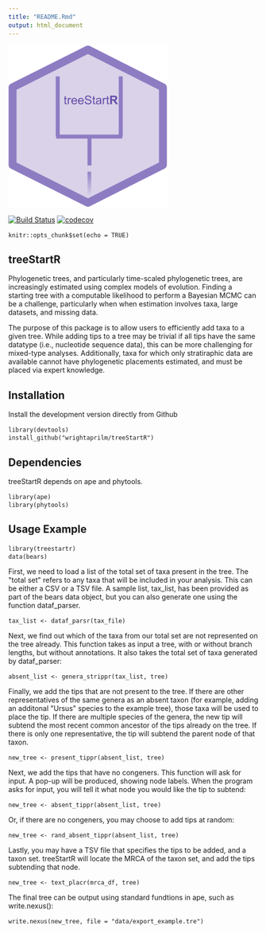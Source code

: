 ```yaml
---
title: "README.Rmd"
output: html_document
---
```

![logo](images/logo1.png)

[![Build Status](https://travis-ci.org/wrightaprilm/treeStartR.svg?branch=master)](https://travis-ci.org/wrightaprilm/treeStartR)
[![codecov](https://codecov.io/gh/wrightaprilm/treeStartR/branch/master/graph/badge.svg)](https://codecov.io/gh/wrightaprilm/treeStartR)

```{r setup, include=FALSE}
knitr::opts_chunk$set(echo = TRUE)
```

## treeStartR

Phylogenetic trees, and particularly time-scaled phylogenetic trees, are increasingly estimated using complex models of evolution. Finding a starting tree with a computable likelihood to perform a Bayesian MCMC can be a challenge, particularly when when estimation involves taxa, large datasets, and missing data.

The purpose of this package is to allow users to efficiently add taxa to a given tree. While adding tips to a tree may be trivial if all tips have the same datatype (i.e., nucleotide sequence data), this can be more challenging for mixed-type analyses. Additionally, taxa for which only stratiraphic data are available cannot have phylogenetic placements estimated, and must be placed via expert knowledge. 

## Installation

Install the development version directly from Github

```{r}
library(devtools)
install_github("wrightaprilm/treeStartR")
```

## Dependencies

treeStartR depends on ape and phytools.

```{r}
library(ape)
library(phytools)
```

## Usage Example

```{r}
library(treestartr)
data(bears)
```

First, we need to load a list of the total set of taxa present in the tree. The "total set" refers to any taxa that will be included in your analysis. This can be either a CSV or a TSV file. A sample list, tax_list, has been provided as part of the bears data object, but you can also generate one using the function dataf_parser. 

```{r eval=FALSE}
tax_list <- dataf_parsr(tax_file)
```

Next, we find out which of the taxa from our total set are not represented on the tree already. This function takes as input a tree, with or without branch lengths, but without annotations. It also takes the total set of taxa generated by dataf_parser:

```{r}
absent_list <- genera_strippr(tax_list, tree)
```

Finally, we add the tips that are not present to the tree. If there are other representatives of the same genera as an absent taxon (for example, adding an additonal "Ursus" species to the example tree), those taxa will be used to place the tip. If there are multiple species of the genera, the new tip will subtend the most recent common ancestor of the tips already on the tree. If there is only one representative, the tip will subtend the parent node of that taxon.

```{r}
new_tree <- present_tippr(absent_list, tree)
```

Next, we add the tips that have no congeners. This function will ask for input. A pop-up will be produced, showing node labels. When the program asks for input, you will tell it what node you would like the tip to subtend:

```{r eval=FALSE}
new_tree <- absent_tippr(absent_list, tree)
```
Or, if there are no congeners, you may choose to add tips at random:

```{r}
new_tree <- rand_absent_tippr(absent_list, tree)
```

Lastly, you may have a TSV file that specifies the tips to be added, and a taxon set. treeStartR will locate the MRCA of the taxon set, and add the tips subtending that node.

```{r}
new_tree <- text_placr(mrca_df, tree)
```

The final tree can be output using standard fundtions in ape, such as write.nexus():

```{r}
write.nexus(new_tree, file = "data/export_example.tre")
```
